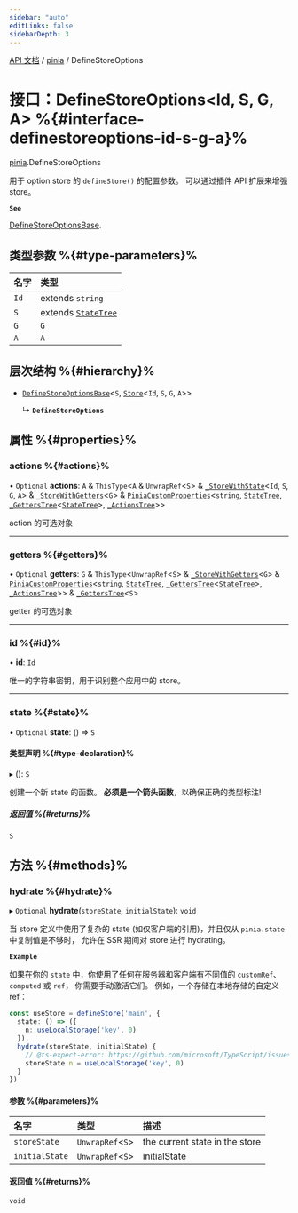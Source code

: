 ```yaml
---
sidebar: "auto"
editLinks: false
sidebarDepth: 3
---
```


[API 文档](../index.md) / [pinia](../modules/pinia.md) / DefineStoreOptions

# 接口：DefineStoreOptions<Id, S, G, A\> %{#interface-definestoreoptions-id-s-g-a}%

[pinia](../modules/pinia.md).DefineStoreOptions

用于 option store 的 `defineStore()` 的配置参数。
可以通过插件 API 扩展来增强 store。

**`See`**

[DefineStoreOptionsBase](pinia.DefineStoreOptionsBase.md).

## 类型参数 %{#type-parameters}%

| 名字 | 类型 |
| :------ | :------ |
| `Id` | extends `string` |
| `S` | extends [`StateTree`](../modules/pinia.md#statetree) |
| `G` | `G` |
| `A` | `A` |

## 层次结构 %{#hierarchy}%

- [`DefineStoreOptionsBase`](pinia.DefineStoreOptionsBase.md)<`S`, [`Store`](../modules/pinia.md#store)<`Id`, `S`, `G`, `A`\>\>

  ↳ **`DefineStoreOptions`**

## 属性 %{#properties}%

### actions %{#actions}%

• `Optional` **actions**: `A` & `ThisType`<`A` & `UnwrapRef`<`S`\> & [`_StoreWithState`](pinia._StoreWithState.md)<`Id`, `S`, `G`, `A`\> & [`_StoreWithGetters`](../modules/pinia.md#_storewithgetters)<`G`\> & [`PiniaCustomProperties`](pinia.PiniaCustomProperties.md)<`string`, [`StateTree`](../modules/pinia.md#statetree), [`_GettersTree`](../modules/pinia.md#_getterstree)<[`StateTree`](../modules/pinia.md#statetree)\>, [`_ActionsTree`](../modules/pinia.md#_actionstree)\>\>

action 的可选对象

___

### getters %{#getters}%

• `Optional` **getters**: `G` & `ThisType`<`UnwrapRef`<`S`\> & [`_StoreWithGetters`](../modules/pinia.md#_storewithgetters)<`G`\> & [`PiniaCustomProperties`](pinia.PiniaCustomProperties.md)<`string`, [`StateTree`](../modules/pinia.md#statetree), [`_GettersTree`](../modules/pinia.md#_getterstree)<[`StateTree`](../modules/pinia.md#statetree)\>, [`_ActionsTree`](../modules/pinia.md#_actionstree)\>\> & [`_GettersTree`](../modules/pinia.md#_getterstree)<`S`\>

getter 的可选对象

___

### id %{#id}%

• **id**: `Id`

唯一的字符串密钥，用于识别整个应用中的 store。

___

### state %{#state}%

• `Optional` **state**: () => `S`

#### 类型声明 %{#type-declaration}%

▸ (): `S`

创建一个新 state 的函数。
**必须是一个箭头函数**，以确保正确的类型标注!

##### 返回值 %{#returns}%

`S`

## 方法 %{#methods}%

### hydrate %{#hydrate}%

▸ `Optional` **hydrate**(`storeState`, `initialState`): `void`

当 store 定义中使用了复杂的 state (如仅客户端的引用)，并且仅从 `pinia.state` 中复制值是不够时，
允许在 SSR 期间对 store 进行 hydrating。

**`Example`**

如果在你的 `state` 中，你使用了任何在服务器和客户端有不同值的 `customRef`、`computed` 或 `ref`，
你需要手动激活它们。
例如，一个存储在本地存储的自定义 ref：

```ts
const useStore = defineStore('main', {
  state: () => ({
    n: useLocalStorage('key', 0)
  }),
  hydrate(storeState, initialState) {
    // @ts-expect-error: https://github.com/microsoft/TypeScript/issues/43826
    storeState.n = useLocalStorage('key', 0)
  }
})
```

#### 参数 %{#parameters}%

| 名字 | 类型 | 描述 |
| :------ | :------ | :------ |
| `storeState` | `UnwrapRef`<`S`\> | the current state in the store |
| `initialState` | `UnwrapRef`<`S`\> | initialState |

#### 返回值 %{#returns}%

`void`
